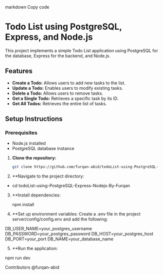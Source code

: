 markdown
Copy code
# Todo List using PostgreSQL, Express, and Node.js

This project implements a simple Todo List application using PostgreSQL for the database, Express for the backend, and Node.js.

## Features

- **Create a Todo:** Allows users to add new tasks to the list.
- **Update a Todo:** Enables users to modify existing tasks.
- **Delete a Todo:** Allows users to remove tasks.
- **Get a Single Todo:** Retrieves a specific task by its ID.
- **Get All Todos:** Retrieves the entire list of tasks.

## Setup Instructions

### Prerequisites

- Node.js installed
- PostgreSQL database instance

1. **Clone the repository:**
   ```bash
   git clone https://github.com/furqan-abid/todoList-using-PostgreSQL-Express-Nodejs-By-Furqan.git
2. **Navigate to the project directory:
- cd todoList-using-PostgreSQL-Express-Nodejs-By-Furqan

3. **Install dependencies:

   npm install

5. **Set up environment variables:
Create a .env file in the project server/config/config.env and add the following:

DB_USER_NAME=your_postgres_username
DB_PASSWORD=your_postgres_password
DB_HOST=your_postgres_host
DB_PORT=your_port
DB_NAME=your_database_name

5. **Run the application:

  npm run dev

Contributors
@furqan-abid
